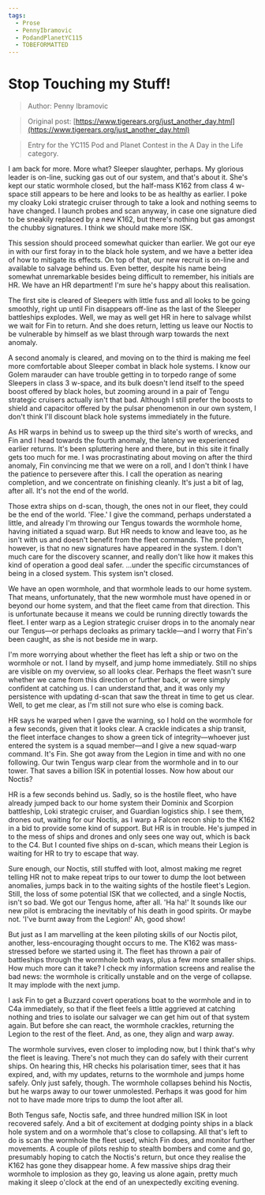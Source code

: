 ```yaml
---
tags:
  - Prose
  - PennyIbramovic
  - PodandPlanetYC115
  - TOBEFORMATTED
---
```


# Stop Touching my Stuff!

> Author: Penny Ibramovic

> Original post: [https://www.tigerears.org/just_another_day.html](https://www.tigerears.org/just_another_day.html)

> Entry for the YC115 Pod and Planet Contest in the A Day in the Life category.


I am back for more. More what? Sleeper slaughter, perhaps. My glorious leader is on-line, sucking gas out of our system, and that's about it. She's kept our static wormhole closed, but the half-mass K162 from class 4 w-space still appears to be here and looks to be as healthy as earlier. I poke my cloaky Loki strategic cruiser through to take a look and nothing seems to have changed. I launch probes and scan anyway, in case one signature died to be sneakily replaced by a new K162, but there's nothing but gas amongst the chubby signatures. I think we should make more ISK.

This session should proceed somewhat quicker than earlier. We got our eye in with our first foray in to the black hole system, and we have a better idea of how to mitigate its effects. On top of that, our new recruit is on-line and available to salvage behind us. Even better, despite his name being somewhat unremarkable besides being difficult to remember, his initials are HR. We have an HR department! I'm sure he's happy about this realisation.

The first site is cleared of Sleepers with little fuss and all looks to be going smoothly, right up until Fin disappears off-line as the last of the Sleeper battleships explodes. Well, we may as well get HR in here to salvage whilst we wait for Fin to return. And she does return, letting us leave our Noctis to be vulnerable by himself as we blast through warp towards the next anomaly.

A second anomaly is cleared, and moving on to the third is making me feel more comfortable about Sleeper combat in black hole systems. I know our Golem marauder can have trouble getting in to torpedo range of some Sleepers in class 3 w-space, and its bulk doesn't lend itself to the speed boost offered by black holes, but zooming around in a pair of Tengu strategic cruisers actually isn't that bad. Although I still prefer the boosts to shield and capacitor offered by the pulsar phenomenon in our own system, I don't think I'll discount black hole systems immediately in the future.

As HR warps in behind us to sweep up the third site's worth of wrecks, and Fin and I head towards the fourth anomaly, the latency we experienced earlier returns. It's been spluttering here and there, but in this site it finally gets too much for me. I was procrastinating about moving on after the third anomaly, Fin convincing me that we were on a roll, and I don't think I have the patience to persevere after this. I call the operation as nearing completion, and we concentrate on finishing cleanly. It's just a bit of lag, after all. It's not the end of the world.

Those extra ships on d-scan, though, the ones not in our fleet, they could be the end of the world. 'Flee.' I give the command, perhaps understated a little, and already I'm throwing our Tengus towards the wormhole home, having initiated a squad warp. But HR needs to know and leave too, as he isn't with us and doesn't benefit from the fleet commands. The problem, however, is that no new signatures have appeared in the system. I don't much care for the discovery scanner, and really don't like how it makes this kind of operation a good deal safer. ...under the specific circumstances of being in a closed system. This system isn't closed.

We have an open wormhole, and that wormhole leads to our home system. That means, unfortunately, that the new wormhole must have opened in or beyond our home system, and that the fleet came from that direction. This is unfortunate because it means we could be running directly towards the fleet. I enter warp as a Legion strategic cruiser drops in to the anomaly near our Tengus—or perhaps decloaks as primary tackle—and I worry that Fin's been caught, as she is not beside me in warp.

I'm more worrying about whether the fleet has left a ship or two on the wormhole or not. I land by myself, and jump home immediately. Still no ships are visible on my overview, so all looks clear. Perhaps the fleet wasn't sure whether we came from this direction or further back, or were simply confident at catching us. I can understand that, and it was only my persistence with updating d-scan that saw the threat in time to get us clear. Well, to get me clear, as I'm still not sure who else is coming back.

HR says he warped when I gave the warning, so I hold on the wormhole for a few seconds, given that it looks clear. A crackle indicates a ship transit, the fleet interface changes to show a green tick of integrity—whoever just entered the system is a squad member—and I give a new squad-warp command. It's Fin. She got away from the Legion in time and with no one following. Our twin Tengus warp clear from the wormhole and in to our tower. That saves a billion ISK in potential losses. Now how about our Noctis?

HR is a few seconds behind us. Sadly, so is the hostile fleet, who have already jumped back to our home system their Dominix and Scorpion battleship, Loki strategic cruiser, and Guardian logistics ship. I see them, drones out, waiting for our Noctis, as I warp a Falcon recon ship to the K162 in a bid to provide some kind of support. But HR is in trouble. He's jumped in to the mess of ships and drones and only sees one way out, which is back to the C4. But I counted five ships on d-scan, which means their Legion is waiting for HR to try to escape that way.

Sure enough, our Noctis, still stuffed with loot, almost making me regret telling HR not to make repeat trips to our tower to dump the loot between anomalies, jumps back in to the waiting sights of the hostile fleet's Legion. Still, the loss of some potential ISK that we collected, and a single Noctis, isn't so bad. We got our Tengus home, after all. 'Ha ha!' It sounds like our new pilot is embracing the inevitably of his death in good spirits. Or maybe not. 'I've burnt away from the Legion!' Ah, good show!

But just as I am marvelling at the keen piloting skills of our Noctis pilot, another, less-encouraging thought occurs to me. The K162 was mass-stressed before we started using it. The fleet has thrown a pair of battleships through the wormhole both ways, plus a few more smaller ships. How much more can it take? I check my information screens and realise the bad news: the wormhole is critically unstable and on the verge of collapse. It may implode with the next jump.

I ask Fin to get a Buzzard covert operations boat to the wormhole and in to C4a immediately, so that if the fleet feels a little aggrieved at catching nothing and tries to isolate our salvager we can get him out of that system again. But before she can react, the wormhole crackles, returning the Legion to the rest of the fleet. And, as one, they align and warp away.

The wormhole survives, even closer to imploding now, but I think that's why the fleet is leaving. There's not much they can do safely with their current ships. On hearing this, HR checks his polarisation timer, sees that it has expired, and, with my updates, returns to the wormhole and jumps home safely. Only just safely, though. The wormhole collapses behind his Noctis, but he warps away to our tower unmolested. Perhaps it was good for him not to have made more trips to dump the loot after all.

Both Tengus safe, Noctis safe, and three hundred million ISK in loot recovered safely. And a bit of excitement at dodging pointy ships in a black hole system and on a wormhole that's close to collapsing. All that's left to do is scan the wormhole the fleet used, which Fin does, and monitor further movements. A couple of pilots reship to stealth bombers and come and go, presumably hoping to catch the Noctis's return, but once they realise the K162 has gone they disappear home. A few massive ships drag their wormhole to implosion as they go, leaving us alone again, pretty much making it sleep o'clock at the end of an unexpectedly exciting evening.